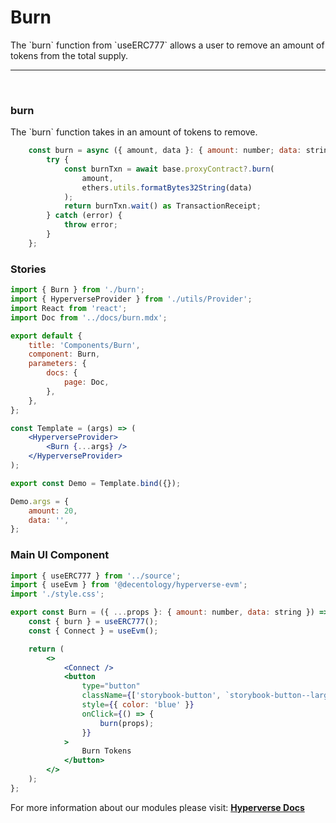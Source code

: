# Burn

<p> The `burn` function from `useERC777` allows a user to remove an amount of tokens from the total supply. </p>

---

<br>

### burn

<p> The `burn` function takes in an amount of tokens to remove. </p>

```jsx
	const burn = async ({ amount, data }: { amount: number; data: string }) => {
		try {
			const burnTxn = await base.proxyContract?.burn(
				amount,
				ethers.utils.formatBytes32String(data)
			);
			return burnTxn.wait() as TransactionReceipt;
		} catch (error) {
			throw error;
		}
	};
```

### Stories

```jsx
import { Burn } from './burn';
import { HyperverseProvider } from './utils/Provider';
import React from 'react';
import Doc from '../docs/burn.mdx';

export default {
	title: 'Components/Burn',
	component: Burn,
	parameters: {
		docs: {
			page: Doc,
		},
	},
};

const Template = (args) => (
	<HyperverseProvider>
		<Burn {...args} />
	</HyperverseProvider>
);

export const Demo = Template.bind({});

Demo.args = {
	amount: 20,
	data: '',
};
```

### Main UI Component

```jsx
import { useERC777 } from '../source';
import { useEvm } from '@decentology/hyperverse-evm';
import './style.css';

export const Burn = ({ ...props }: { amount: number, data: string }) => {
	const { burn } = useERC777();
	const { Connect } = useEvm();

	return (
		<>
			<Connect />
			<button
				type="button"
				className={['storybook-button', `storybook-button--large`].join(' ')}
				style={{ color: 'blue' }}
				onClick={() => {
					burn(props);
				}}
			>
				Burn Tokens
			</button>
		</>
	);
};
```

For more information about our modules please visit: [**Hyperverse Docs**](docs.hyperverse.dev)
